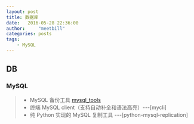 ```yaml
---
layout: post
title: 数据库
date:   2016-05-28 22:36:00
author:     "meetbill"
categories: posts
tags:
    - MySQL
---
```


## DB

### MySQL

> * MySQL 备份工具 [mysql_tools](https://github.com/BillWang139967/mysql_tools)
> * 终端 MySQL client（支持自动补全和语法高亮）---[mycli]
> * 纯 Python 实现的 MySQL 复制工具 ---[python-mysql-replication]
